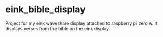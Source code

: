 # eink_bible_display
Project for my eink waveshare display attached to raspberry pi zero w. It displays verses from the bible on the eink display.
